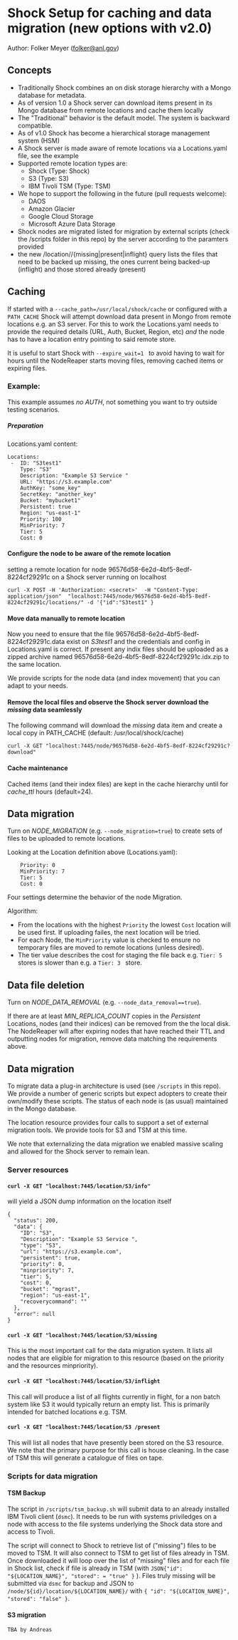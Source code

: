 # Shock Setup for caching and data migration (new options with v2.0)

Author: Folker Meyer (folker@anl.gov)

## Concepts

- Traditionally Shock combines an on disk storage hierarchy with a Mongo database for metadata.
- As of version 1.0 a Shock server can download items present in its Mongo database from remote locations and cache them locally
- The "Traditional" behavior is the default model. The system is backward compatible.
- As of v1.0 Shock has become a hierarchical storage management system (HSM)
- A Shock server is made aware of remote locations via a Locations.yaml file, see the example
- Supported remote location types are: 
    * Shock (Type: Shock)
    * S3 (Type: S3)
    * IBM Tivoli TSM (Type: TSM)
- We hope to support the following in the future (pull requests welcome):
    * DAOS
    * Amazon Glacier
    * Google Cloud Storage
    * Microsoft Azure Data Storage
- Shock nodes are migrated listed for migration by external scripts (check the /scripts folder in this repo) by the server according to the paramters provided
- the new /location/<locname>/{missing|present|inflight} query lists the files that need to be backed up missing, the ones current being backed-up (inflight) and those stored already (present)


## Caching

If started with a `--cache_path=/usr/local/shock/cache` or configured with a `PATH_CACHE` Shock will attempt download data present in Mongo from remote locations e.g. an S3 server. For this to work the Locations.yaml needs to provide the required details (URL, Auth, Bucket, Region, etc) *and* the node has to have a location entry pointing to said remote store.

It is useful to start Shock with `--expire_wait=1 ` to avoid having to wait for hours until the NodeReaper starts moving files, removing cached items or expiring files.

### Example:

This example assumes _no AUTH_, not something you want to try outside testing scenarios.

##### Preparation

Locations.yaml content:
~~~~
Locations:
 -  ID: "S3test1"
    Type: "S3"
    Description: "Example S3 Service "
    URL: "https://s3.example.com"
    AuthKey: "some_key"
    SecretKey: "another_key"
    Bucket: "mybucket1"
    Persistent: true
    Region: "us-east-1"
    Priority: 100
    MinPriority: 7
    Tier: 5
    Cost: 0
~~~~


#### Configure the node to be aware of the remote location
setting a remote location for node 96576d58-6e2d-4bf5-8edf-8224cf29291c on a Shock server running on localhost
~~~~
curl -X POST -H 'Authorization: <secret>'  -H "Content-Type: application/json"  "localhost:7445/node/96576d58-6e2d-4bf5-8edf-8224cf29291c/locations/" -d '{"id":"S3test1" }
~~~~

#### Move data manually to remote location
Now you need to ensure that the file 96576d58-6e2d-4bf5-8edf-8224cf29291c.data exist on _S3test1_ and the credentials and config in Locations.yaml is correct. 
If present any indix files should be uploaded as a zipped archive named 96576d58-6e2d-4bf5-8edf-8224cf29291c.idx.zip to the same location.

We provide scripts for the node data (and index movement) that you can adapt to your needs.

#### Remove the local files and observe the Shock server download the _missing_ data seamlessly
The following command will download the _missing_ data item and create a local copy in PATH_CACHE (default: /usr/local/shock/cache)
~~~~
curl -X GET "localhost:7445/node/96576d58-6e2d-4bf5-8edf-8224cf29291c?download"
~~~~

#### Cache maintenance

Cached items (and their index files) are kept in the cache hierarchy until for _cache_ttl_ hours (default=24).

## Data migration
Turn on _NODE_MIGRATION_ (e.g.  `--node_migration=true`) to create sets of files to be uploaded to remote locations.

Looking at the Location definition above (Locations.yaml):
~~~~
    Priority: 0
    MinPriority: 7
    Tier: 5
    Cost: 0
~~~~
Four settings determine the behavior of the node Migration.

Algorithm:
* From the locations with the highest `Priority` the lowest `Cost` location will be used first. If uploading failes, the next location will be tried.
* For each Node, the `MinPriority` value is checked to ensure no temporary files are moved to remote locations (unless desired). 
* The tier value describes the cost for staging the file back e.g. `Tier: 5 ` stores is slower than e.g. a `Tier: 3 ` store.



## Data file deletion
Turn on _NODE_DATA_REMOVAL_ (e.g. `--node_data_removal==true`).

If there are at least *MIN_REPLICA_COUNT* copies in the *Persistent* Locations, nodes (and their indices) can be removed from the the local disk. 
The NodeReaper will after expiring nodes that have reached their TTL and outputting nodes for migration, remove data matching the requirements above.

## Data migration

To migrate data a plug-in architecture is used (see `/scripts` in this repo). We provide a number of generic scripts but expect adopters to create their own/modify these scripts. 
The status of each node is (as usual) maintained in the Mongo database.

The location resource provides four calls to support a set of external migration tools. We provide tools for S3 and TSM at this time.

We note that externalizing the data migration we enabled massive scaling and allowed for the Shock server to remain lean.


### Server resources
#### `curl -X GET "localhost:7445/location/S3/info"`

will yield a JSON dump  information on the location itself
~~~~
{
  "status": 200,
  "data": {
    "ID": "S3",
    "Description": "Example S3 Service ",
    "type": "S3",
    "url": "https://s3.example.com",
    "persistent": true,
    "priority": 0,
    "minpriority": 7,
    "tier": 5,
    "cost": 0,
    "bucket": "mgrast",
    "region": "us-east-1",
    "recoverycommand": ""
  },
  "error": null
}
~~~~
#### `curl -X GET "localhost:7445/location/S3/missing`
This is the most important call for the data migration system. It lists all nodes that are eligible for migration to this resource (based on the priority and the resources minpriority).

#### `curl -X GET "localhost:7445/location/S3/inflight`
This call will produce a list of all flights currently in flight, for a non batch system like S3 it would typically return an empty list. This is primarily intended for batched locations e.g. TSM.


#### `curl -X GET "localhost:7445/location/S3 /present`

This will list all nodes that have presently been stored on the S3 resource. We note that the primary purpose for this call is house cleaning. In the case of TSM this will generate a catalogue of files on tape.


### Scripts for data migration

#### TSM Backup
The script in `/scripts/tsm_backup.sh` will submit data to an already installed IBM Tivoli client (`dsmc`). It needs to be run with systems priviledges on a node with access to the file systems underlying the Shock data store and access to Tivoli.

The script will connect to Shock to retrieve list of ("missing") files to be moved to TSM. It will also connect to TSM to get list of files already in TSM. Once downloaded it will loop over the list of "missing" files and for each file in Shock list,
check if file is already in TSM (with `JSON{"id": "${LOCATION_NAME}", "stored": = "true" }` ). Files truly missing will be submitted via `dsmc` for backup and JSON to `/node/${id}/location/${LOCATION_NAME}/` with `{ "id": "${LOCATION_NAME}", "stored": "false" }`.

#### S3 migration

~~~~
TBA by Andreas
~~~~

